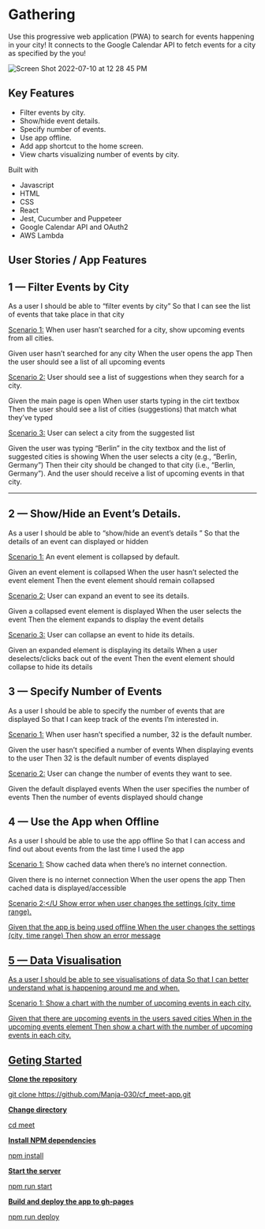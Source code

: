 <h1>Gathering</h2>

Use this progressive web application (PWA) to search for events happening in your city! It connects to the Google Calendar API to fetch events for a city as specified by the you!

![Screen Shot 2022-07-10 at 12 28 45 PM](https://user-images.githubusercontent.com/88624211/178236186-4f85d878-91e1-4583-be54-2ec740653c32.png)

<h2>Key Features</h2>
<ul>
<li>Filter events by city.</li>
<li>Show/hide event details.</li>
<li>Specify number of events.</li>
<li>Use app offline.</li>
<li>Add app shortcut to the home screen.</li>
<li>View charts visualizing number of events by city.</li>
</ul>

Built with
<ul>
<li>Javascript</li>
<li>HTML</li>
<li>CSS</li>
<li>React</li>
<li>Jest, Cucumber and Puppeteer</li>
<li>Google Calendar API and OAuth2</li>
<li>AWS Lambda</li>
</ul>

<h2>User Stories / App Features</h2>

<h2>1 — Filter Events by City</h2>
As a user
I should be able to “filter events by city”
So that I can see the list of events that take place in that city

<u>Scenario 1:</u>
When user hasn’t searched for a city, show upcoming events from all cities.

Given user hasn’t searched for any city
When the user opens the app
Then the user should see a list of all upcoming events

<u>Scenario 2:</u>
User should see a list of suggestions when they search for a city.

Given the main page is open
When user starts typing in the cirt textbox
Then the user should see a list of cities (suggestions) that match what they’ve typed

<u>Scenario 3:</u>
User can select a city from the suggested list

Given the user was typing “Berlin” in the city textbox and the list of suggested cities is showing
When the user selects a city (e.g., “Berlin, Germany”)
Then their city should be changed to that city (i.e., “Berlin, Germany”). And the user should receive a list of upcoming events in that city.

---

<h2>2 — Show/Hide an Event’s Details.</h2>
As a user
I should be able to “show/hide an event’s details ”
So that the details of an event can displayed or hidden

<u>Scenario 1:</u>
An event element is collapsed by default.

Given an event element is collapsed
When the user hasn’t selected the event element
Then the event element should remain collapsed

<u>Scenario 2:</u>
User can expand an event to see its details.

Given a collapsed event element is displayed
When the user selects the event
Then the element expands to display the event details

<u>Scenario 3:</u>
User can collapse an event to hide its details.

Given an expanded element is displaying its details
When a user deselects/clicks back out of the event
Then the event element should collapse to hide its details

<h2>3 — Specify Number of Events</h2>
As a user
I should be able to specify the number of events that are displayed
So that I can keep track of the events I’m interested in.

<u>Scenario 1:</u>
When user hasn’t specified a number, 32 is the default number.

Given the user hasn’t specified a number of events
When displaying events to the user
Then 32 is the default number of events displayed

<u>Scenario 2:</u>
User can change the number of events they want to see.

Given the default displayed events
When the user specifies the number of events
Then the number of events displayed should change

<h2>4 — Use the App when Offline</h2>
As a user
I should be able to use the app offline
So that I can access and find out about events from the last time I used the app

<u>Scenario 1:</u>
Show cached data when there’s no internet connection.

Given there is no internet connection
When the user opens the app
Then cached data is displayed/accessible

<u>Scenario 2:</U
Show error when user changes the settings (city, time range).

Given that the app is being used offline
When the user changes the settings (city, time range)
Then show an error message

<h2>5 — Data Visualisation</h2>
As a user
I should be able to see visualisations of data
So that I can better understand what is happening around me and when.

<u>Scenario 1:</u>
Show a chart with the number of upcoming events in each city.

Given that there are upcoming events in the users saved cities
When in the upcoming events element
Then show a chart with the number of upcoming events in each city.

<h2>Geting Started</h2>

<b>Clone the repository</b>

git clone https://github.com/Manja-030/cf_meet-app.git

<b>Change directory</b>

cd meet

<b>Install NPM dependencies</b>

npm install

<b>Start the server</b>

npm run start

<b>Build and deploy the app to gh-pages</b>

npm run deploy
